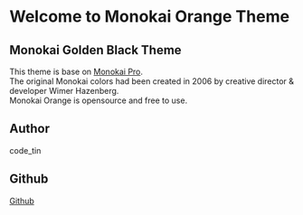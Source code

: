 # Welcome to Monokai Orange Theme
## Monokai Golden Black Theme
This theme is base on [Monokai Pro](https://www.monokai.pro/).  
The original Monokai colors had been created in 2006 by creative director & developer Wimer Hazenberg.  
Monokai Orange is opensource and free to use.  
## Author
code_tin
## Github
[Github](https://github.com/codetin/MonokaiOrange)     
